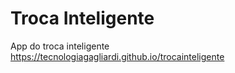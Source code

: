 # Troca Inteligente
App do troca inteligente <br>
https://tecnologiagagliardi.github.io/trocainteligente
